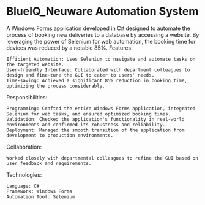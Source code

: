 # BlueIQ_Neuware Automation System

A Windows Forms application developed in C# designed to automate the process of booking new deliveries to a database by accessing a website. By leveraging the power of Selenium for web automation, the booking time for devices was reduced by a notable 85%.
Features:

    Efficient Automation: Uses Selenium to navigate and automate tasks on the targeted website.
    User-friendly Interface: Collaborated with department colleagues to design and fine-tune the GUI to cater to users' needs.
    Time-saving: Achieved a significant 85% reduction in booking time, optimizing the process considerably.

Responsibilities:

    Programming: Crafted the entire Windows Forms application, integrated Selenium for web tasks, and ensured optimized booking times.
    Validation: Checked the application's functionality in real-world environments and confirmed its robustness and reliability.
    Deployment: Managed the smooth transition of the application from development to production environments.

Collaboration:

    Worked closely with departmental colleagues to refine the GUI based on user feedback and requirements.

Technologies:

    Language: C#
    Framework: Windows Forms
    Automation Tool: Selenium
